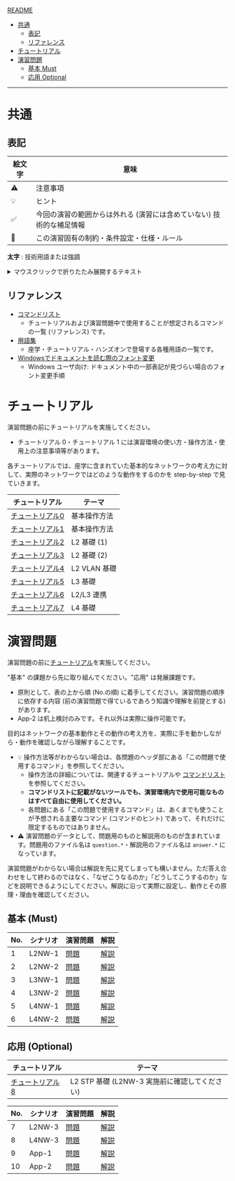[README](/README.md)

<!-- TOC -->

- [共通](#%E5%85%B1%E9%80%9A)
  - [表記](#%E8%A1%A8%E8%A8%98)
  - [リファレンス](#%E3%83%AA%E3%83%95%E3%82%A1%E3%83%AC%E3%83%B3%E3%82%B9)
- [チュートリアル](#%E3%83%81%E3%83%A5%E3%83%BC%E3%83%88%E3%83%AA%E3%82%A2%E3%83%AB)
- [演習問題](#%E6%BC%94%E7%BF%92%E5%95%8F%E9%A1%8C)
  - [基本 Must](#%E5%9F%BA%E6%9C%AC-must)
  - [応用 Optional](#%E5%BF%9C%E7%94%A8-optional)

<!-- /TOC -->

---

# 共通

## 表記

| 絵文字             | 意味     |
|--------------------|----------|
| :warning:          | 注意事項 |
| :bulb:             | ヒント   |
| :white_check_mark: | 今回の演習の範囲からは外れる (演習には含めていない) 技術的な補足情報 |
| :customs:          | この演習固有の制約・条件設定・仕様・ルール |

**太字** : 技術用語または強調

<details>

<summary>マウスクリックで折りたたみ展開するテキスト</summary>

折り畳まれています。マウスクリックで展開されます。

</details>

## リファレンス

* [コマンドリスト](./common/command_list.md)
  * チュートリアルおよび演習問題中で使用することが想定されるコマンドの一覧 (リファレンス) です。
* [用語集](./common/glossary.md)
  * 座学・チュートリアル・ハンズオンで登場する各種用語の一覧です。
* [Windowsでドキュメントを読む際のフォント変更](./common/windows_code_font.md)
  * Windows ユーザ向け: ドキュメント中の一部表記が見づらい場合のフォント変更手順

# チュートリアル

演習問題の前にチュートリアルを実施してください。

* チュートリアル 0・チュートリアル 1 には演習環境の使い方・操作方法・使用上の注意事項等があります。

各チュートリアルでは、座学に含まれていた基本的なネットワークの考え方に対して、実際のネットワークではどのような動作をするのかを step-by-step で見ていきます。

| チュートリアル                             | テーマ |
|--------------------------------------------|--------|
| [チュートリアル0](./tutorial0/scenario.md) | 基本操作方法 |
| [チュートリアル1](./tutorial1/scenario.md) | 基本操作方法 |
| [チュートリアル2](./tutorial2/scenario.md) | L2 基礎 (1) |
| [チュートリアル3](./tutorial3/scenario.md) | L2 基礎 (2) |
| [チュートリアル4](./tutorial4/scenario.md) | L2 VLAN 基礎 |
| [チュートリアル5](./tutorial5/scenario.md) | L3 基礎 |
| [チュートリアル6](./tutorial6/scenario.md) | L2/L3 連携 |
| [チュートリアル7](./tutorial7/scenario.md) | L4 基礎 |

# 演習問題

演習問題の前に[チュートリアル](#チュートリアル)を実施してください。

"基本" の課題から先に取り組んでください。"応用" は発展課題です。

* 原則として、表の上から順 (No.の順) に着手してください。演習問題の順序に依存する内容 (前の演習問題で得ているであろう知識や理解を前提とする) があります。
* App-2 は机上検討のみです。それ以外は実際に操作可能です。

目的はネットワークの基本動作とその動作の考え方を、実際に手を動かしながら・動作を確認しながら理解することです。

* :bulb: 操作方法等がわからない場合は、各問題のヘッダ部にある「この問題で使用するコマンド」を参照してください。
  * 操作方法の詳細については、関連するチュートリアルや [コマンドリスト](./common/command_list.md) を参照してください。
  * **コマンドリストに記載がないツールでも、演習環境内で使用可能なものはすべて自由に使用してください。**
  * 各問題にある「この問題で使用するコマンド」は、あくまでも使うことが予想される主要なコマンド (コマンドのヒント) であって、それだけに限定するものではありません。
* :warning: 演習問題のデータとして、問題用のものと解説用のものが含まれています。問題用のファイル名は `question.*`・解説用のファイル名は `answer.*` になっています。

演習問題がわからない場合は解説を先に見てしまっても構いません。ただ答え合わせをして終わるのではなく、「なぜこうなるのか」「どうしてこうするのか」などを説明できるようにしてください。解説に沿って実際に設定し、動作とその原理・理由を確認してください。

## 基本 (Must)

|No.| シナリオ | 演習問題                    | 解説                      |
|---|----------|-----------------------------|---------------------------|
| 1 | L2NW-1   | [問題](./l2nw1/question.md) | [解説](./l2nw1/answer.md) |
| 2 | L2NW-2   | [問題](./l2nw2/question.md) | [解説](./l2nw2/answer.md) |
| 3 | L3NW-1   | [問題](./l3nw1/question.md) | [解説](./l3nw1/answer.md) |
| 4 | L3NW-2   | [問題](./l3nw2/question.md) | [解説](./l3nw2/answer.md) |
| 5 | L4NW-1   | [問題](./l4nw1/question.md) | [解説](./l4nw1/answer.md) |
| 6 | L4NW-2   | [問題](./l4nw2/question.md) | [解説](./l4nw2/answer.md) |

## 応用 (Optional)

| チュートリアル                              | テーマ |
|---------------------------------------------|--------|
| [チュートリアル 8](./tutorial8/scenario.md) | L2 STP 基礎 (L2NW-3 実施前に確認してください) |

|No.| シナリオ | 演習問題                    | 解説                      |
|---|----------|-----------------------------|---------------------------|
| 7 | L2NW-3   | [問題](./l2nw3/question.md) | [解説](./l2nw3/answer.md) |
| 8 | L4NW-3   | [問題](./l4nw3/question.md) | [解説](./l4nw3/answer.md) |
| 9 | App-1    | [問題](./app1/question.md)  | [解説](./app1/answer.md)  |
|10 | App-2    | [問題](./app2/question.md)  | [解説](./app2/answer.md)  |

<!--
http://xahlee.info/comp/unicode_circled_numbers.html
⓿
❶ ❷ ❸ ❹ ❺ ❻ ❼ ❽ ❾ ❿
⓫ ⓬ ⓭ ⓮ ⓯ ⓰ ⓱ ⓲ ⓳ ⓴
-->
